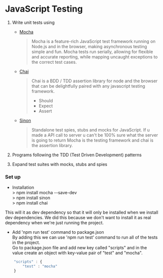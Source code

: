 # JavaScript Testing

1. Write unit tests using   
   * [Mocha](https://mochajs.org/)
     >Mocha is a feature-rich JavaScript test framework running on Node.js and in the browser, making asynchronous testing simple and fun. Mocha tests run serially, allowing for flexible and accurate reporting, while mapping uncaught exceptions to the correct test cases.
   * [Chai](https://www.chaijs.com/) 
     >Chai is a BDD / TDD assertion library for node and the browser that can be delightfully paired with any javascript   testing framework.
     >* Should
     >* Expect 
     >* Assert
   * [Sinon](https://sinonjs.org/)
     >Standalone test spies, stubs and mocks for JavaScript. 
     >If u made a API call to server u can't be 100% sure what the server is going to return 
Mocha is the testing framework and chai is the assertion library.
   
2. Programs following the TDD (Test Driven Development) patterns
3. Expand test suites with mocks, stubs and spies

### Set up

* Installation  
    \> npm install mocha --save-dev  
    \> npm install sinon  
    \> npm install chai  

This will it as dev dependency so that it will only be installed when we install dev dependencies.  We did this because we don't want to install it as real dependency when we're just running the project.
* Add 'npm run test' command to package.json  
By adding this we can use 'npm run test' command to run all of the tests in the project.  
Go to package.json file and add new key called "scripts" and in the value create an object with key-value pair of "test" and "mocha".  
```javascript
    "scripts" : {  
        "test" : "mocha"  
    }
```




